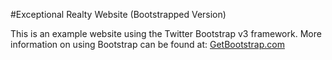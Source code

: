 #Exceptional Realty Website (Bootstrapped Version)

This is an example website using the Twitter Bootstrap v3 framework.
More information on using Bootstrap can be found at:
[GetBootstrap.com](http://getbootstrap.com)